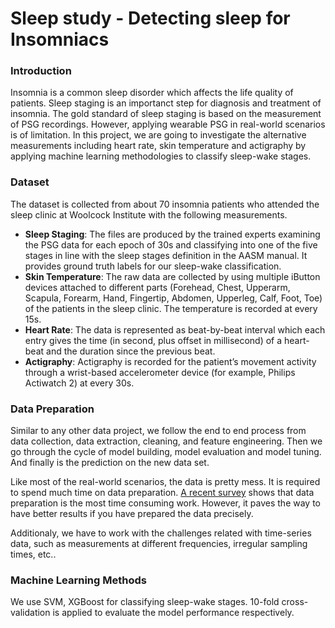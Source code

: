 # Sleep study - Detecting sleep for Insomniacs

### Introduction
Insomnia is a common sleep disorder which affects the life quality of patients. Sleep staging is an importanct step for diagnosis and treatment of insomnia. The gold standard of sleep staging is based on the measurement of PSG recordings. However, applying wearable PSG in real-world scenarios is of limitation. In this project, we are going to investigate the alternative measurements including heart rate, skin temperature and actigraphy by applying machine learning methodologies to classify sleep-wake stages.

### Dataset
The dataset is collected from about 70 insomnia patients who attended the sleep clinic at Woolcock Institute with the following measurements.
* **Sleep Staging**: The files are produced by the trained experts examining the PSG data for each epoch of 30s and classifying into one of the five stages in line with the sleep stages definition in the AASM manual. It provides ground truth labels for our sleep-wake classification.
* **Skin Temperature**: The raw data are collected by using multiple iButton devices attached to different parts (Forehead, Chest, Upperarm, Scapula, Forearm, Hand, Fingertip, Abdomen, Upperleg, Calf, Foot, Toe) of the patients in the sleep clinic. The temperature is recorded at every 15s.
* **Heart Rate**: The data is represented as beat-by-beat interval which each entry gives the time (in second, plus offset in millisecond) of a heart-beat and the duration since the previous beat.
* **Actigraphy**: Actigraphy is recorded for the patient’s movement activity through a wrist-based accelerometer device (for example, Philips Actiwatch 2) at every 30s. 

### Data Preparation
Similar to any other data project, we follow the end to end process from data collection, data extraction, cleaning, and feature engineering. Then we go through the cycle of model building, model evaluation and model tuning. And finally is the prediction on the new data set.

Like most of the real-world scenarios, the data is pretty mess. It is required to spend much time on data preparation. [A recent survey](http://www.forbes.com/sites/gilpress/2016/03/23/data-preparation-most-time-consuming-least-enjoyable-data-science-task-survey-says/) shows that data preparation is the most time consuming work. However, it paves the way to have better results if you have prepared the data precisely.

Additionaly, we have to work with the challenges related with time-series data, such as measurements at different frequencies, irregular sampling times, etc..

### Machine Learning Methods
We use SVM, XGBoost for classifying sleep-wake stages. 10-fold cross-validation is applied to evaluate the model performance respectively.
